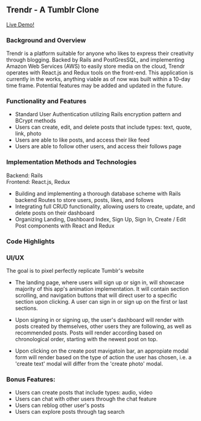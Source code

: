 <h2>Trendr - A Tumblr Clone</h2>

<a href="https://the-trendr-app.herokuapp.com">Live Demo!</a>

<h3>Background and Overview</h3>
Trendr is a platform suitable for anyone who likes to express their creativity through blogging. Backed by Rails and PostGresSQL, and implementing Amazon Web Services (AWS) to easily store media on the cloud, Trendr operates with React.js and Redux tools on the front-end. This application is currently in the works, anything viable as of now was built within a 10-day time frame. Potential features may be added and updated in the future.

<h3>Functionality and Features</h3>

- Standard User Authentication utilizing Rails encryption pattern and BCrypt methods
- Users can create, edit, and delete posts that include types: text, quote, link, photo
- Users are able to like posts, and access their like feed
- Users are able to follow other users, and access their follows page

<h3>Implementation Methods and Technologies</h3>
  Backend: Rails
  <br />
  Frontend: React.js, Redux
  
- Building and implementing a thorough database scheme with Rails backend Routes to store users, posts, likes, and follows
- Integrating full CRUD functionality, allowing users to create, update, and delete posts on their dashboard
- Organizing Landing, Dashboard Index, Sign Up, Sign In, Create / Edit Post components with React and Redux 

<h3>Code Highlights</h3>
<!-- place a code snippet here -->

<h3>UI/UX</h3>
The goal is to pixel perfectly replicate Tumblr's website

- The landing page, where users will sign up or sign in, will showcase majority of this app's animation implementation. It will contain section scrolling, and navigation buttons that will direct user to a specific section upon clicking. A user can sign in or sign up on the first or last sections.

<!-- place splash animation here -->

- Upon signing in or signing up, the user's dashboard will render with posts created by themselves, other users they are following, as well as recommended posts. Posts will render according based on chronological order, starting with the newest post on top.

<!-- place dashboard animation here -->

- Upon clicking on the create post mavigatoin bar, an appropiate modal form will render based on the type of action the user has chosen, i.e. a 'create text' modal will differ from the 'create photo' modal.

<!-- place animation of photo upload here -->

<h3>Bonus Features:</h3>

- Users can create posts that include types: audio, video
- Users can chat with other users through the chat feature
- Users can reblog other user's posts
- Users can explore posts through tag search